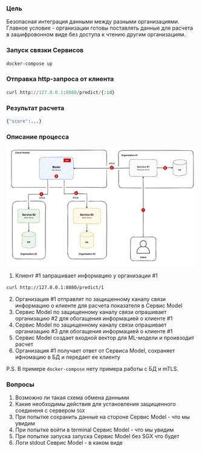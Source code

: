 ### Цель
Безопасная интеграция данными между разными организациями.
Главное условие - организации готовы поставлять данные для расчета в зашифровонном виде без доступа к чтению другим организациям. 

### Запуск связки Сервисов 

```bash
docker-compose up
```

### Отправка http-запроса от клиента

```python
curl http://127.0.0.1:8080/predict/{:id}
```

### Результат расчета
```bash
{"score":...}
```

### Описание процесса
![](img/Diagram.png)
1) Клиент #1 запрашивает информацию у организации #1
```bash
curl http://127.0.0.1:8080/predict/1
```
2) Организация #1 отправлят по защищенному каналу связи информацию о клиенте для расчета показателя в Сервис Model
3) Сервис Model по защищенному каналу связи опрашивает организацию #2 для обогащения информацией о клиенте #1
4) Сервис Model по защищенному каналу связи опрашивает организацию #3 для обогащения информацией о клиенте #1
5) Сервис Model создает входной вектор для ML-модели и проивзодит расчет
6) Организация #1 получает ответ от Сервиса Model, сохраняет ифномацию в БД и передает ее клиенту

P.S. В примере `docker-compose` нету примера работы c БД и mTLS.

### Вопросы
1) Возможно ли такая схема обмена данными
2) Какие необходимы действия для установления защищенного соединеня с сервером ``SGX``
3) При попытке сохранить данные на стороне Сервис Model - что мы увидим
4) При попытке войти в terminal Сервис Model - что мы увидим 
5) При попытке запуска запуска Сервис Model без SGX что будет
6) Логи stdout Севрис Model - в каком виде